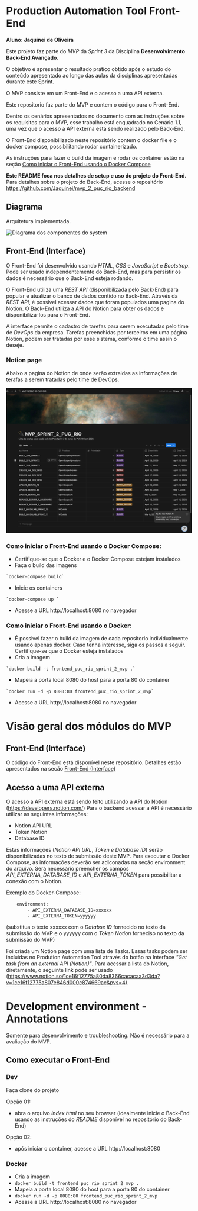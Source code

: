 # Production Automation Tool Front-End
**Aluno: Jaquinei de Oliveira**

Este projeto faz parte do *MVP* da *Sprint 3* da Disciplina **Desenvolvimento Back-End Avançado**.

O objetivo é apresentar o resultado prático obtido após o estudo do conteúdo apresentado ao longo das aulas da disciplinas apresentadas durante este Sprint.

O MVP consiste em um Front-End e o acesso a uma API externa.

Este repositorio faz parte do MVP e contem o código para o Front-End.

Dentro os cenários apresentados no documento com as instruções sobre os requisitos para o MVP, esse trabalho está enquadrado no Cenário 1.1, uma vez que o acesso a API externa está sendo realizado pelo Back-End.

O Front-End disponibilizado neste repositório contem o docker file e o docker compose, possibilitando rodar containerizado. 

As instruções para fazer o build da imagem e rodar os container estão na seção [Como iniciar o Front-End usando o Docker Compose](#como-iniciar-o-frontend-usando-o-docker)

**Este README foca nos detalhes de setup e uso do projeto do Front-End.** Para detalhes sobre o projeto do Back-End, acesse o repositório https://github.com/Jaquinei/mvp_2_puc_rio_backend

## Diagrama

Arquitetura implementada.

![Diagrama dos componentes do system](./src/assets/diagram/diagraa_mvp.png)

## Front-End (Interface)

O Front-End foi desenvolvido usando *HTML*, *CSS* e *JavaScript* e *Bootstrap*. Pode ser usado independentemente do Back-End, mas para persistir os dados é necessário que o Back-End esteja rodando.

O Front-End utiliza uma *REST API* (disponibilizada pelo Back-End) para popular e atualizar o banco de dados contido no Back-End. Através da *REST API*, é possível acessar dados que foram populados uma pagina do Notion. O Back-End utiliza a API do Notion para obter os dados e disponibilizá-los para o Front-End.

A interface permite o cadastro de tarefas para serem executadas pelo time de *DevOps* da empresa. Tarefas preenchidas por terceiros em uma página Notion, podem ser tratadas por esse sistema, conforme o time assin o deseje.

### Notion page
Abaixo a pagina do Notion de onde serão extraidas as informações de terafas a serem tratadas pelo time de DevOps.

![Lista de terefas disponível no Notion](./src/assets/diagram/notion_page.png)


### Como iniciar o Front-End usando o Docker Compose:

- Certifique-se que o Docker e o Docker Compose estejam instalados
-  Faça o build das imagens
```
`docker-compose build`
```
- Inicie os containers
```
`docker-compose up `
```
- Acesse a URL http://localhost:8080 no navegador


### Como iniciar o Front-End usando o Docker:

- É possivel fazer o build da imagem de cada repositorio individualmente usando apenas docker. Caso tenha interesse, siga os passos a seguir.
Certifique-se que o Docker esteja instalados
- Cria a imagem
```
`docker build -t frontend_puc_rio_sprint_2_mvp .`
```
- Mapeia a porta local 8080 do host para a porta 80 do container
```
`docker run -d -p 8080:80 frontend_puc_rio_sprint_2_mvp`
```
- Acesse a URL http://localhost:8080 no navegador

# Visão geral dos módulos do MVP

## Front-End (Interface)

O código do Front-End está disponível neste repositório. Detalhes estão apresentados na secão [Front-End (Interface)](#frontend-interface)

## Acesso a uma API externa

O acesso a API externa está sendo feito utilizando a API do Notion (https://developers.notion.com/)
Para o backend acessar a API é necessário utilizar as seguintes informações:
- Notion API URL
- Token Notion
- Database ID

Estas informações (*Notion API URL*, *Token e Database ID*) serão disponibilizadas no texto de submissão deste MVP.
Para executar o Docker Compose, as informações deverão ser adiconadas na seção environment do arquivo. Será necessário preencher os campos *API_EXTERNA_DATABASE_ID* e *API_EXTERNA_TOKEN* para possibilitar a conexão com o Notion.

Exemplo do Docker-Compose:
```
    environment:
        - API_EXTERNA_DATABASE_ID=xxxxxx
        - API_EXTERNA_TOKEN=yyyyyy
```
(substitua o texto xxxxxx com o *Databse ID* fornecido no texto da submissão do MVP e o yyyyyy com o *Token Notion* forneciso no texto da submissão do MVP)

Foi criada um Notion page com uma lista de Tasks. Essas tasks podem ser incluidas no Prodution Automation Tool através do botão na Interface *"Get task from an external API (Notion)"*. 
Para acessar a lista do Notion, diretamente, o seguinte link pode ser usado (https://www.notion.so/1ce16f12775a80da8366cacacaa3d3da?v=1ce16f12775a807e846d000c874669ac&pvs=4).

# Development environment - Annotations
Somente para desenvolvimento e troubleshooting. Não é necessário para a avaliação do MVP.

## Como executar o Front-End

### Dev

Faça clone do projeto

Opção 01:
 - abra o arquivo *index.html* no seu browser (idealmente inicie o Back-End usando as instruções do *README* disponível no repositório do Back-End)

Opção 02:
-  após iniciar o container, acesse a URL http://localhost:8080

### Docker

- Cria a imagem
- `docker build -t frontend_puc_rio_sprint_2_mvp .`
- Mapeia a porta local 8080 do host para a porta 80 do container
- `docker run -d -p 8080:80 frontend_puc_rio_sprint_2_mvp`
- Acesse a URL http://localhost:8080 no navegador
